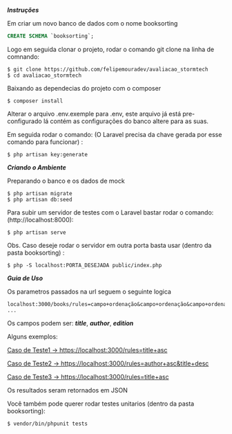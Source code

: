***Instruções***


Em criar um novo banco de dados com o nome booksorting 
```SQL 
CREATE SCHEMA `booksorting`;
```
Logo em seguida clonar o projeto, rodar o comando git clone na linha de comnando:
```
$ git clone https://github.com/felipemouradev/avaliacao_stormtech
$ cd avaliacao_stormtech
```
Baixando as dependecias do projeto com o composer
```
$ composer install
```

Alterar o arquivo .env.exemple para .env, este arquivo já está pre-configurado lá contém as configurações do banco altere para as suas.
 
 Em seguida rodar o comando: (O Laravel precisa da chave gerada por esse comando para funcionar) :
 ```
 $ php artisan key:generate
 ```

***Criando o Ambiente***

Preparando o banco e os dados de mock

```
$ php artisan migrate 
$ php artisan db:seed
```

Para subir um servidor de testes com o Laravel bastar rodar o comando: (http://localhost:8000):

```
$ php artisan serve
```

Obs. Caso deseje rodar o servidor em outra porta basta usar (dentro da pasta booksorting) :
``` 
$ php -S localhost:PORTA_DESEJADA public/index.php
```

***Guia de Uso***

Os parametros passados na url seguem o seguinte logica
```
localhost:3000/books/rules=campo+ordenação&campo+ordenação&campo+ordenação ...
```

Os campos podem ser: ***title***, ***author***, ***edition***

Alguns exemplos:

[Caso de Teste1 -> https://localhost:3000/rules=title+asc](http://localhost:3000/rules=title+asc)

[Caso de Teste2 -> https://localhost:3000/rules=author+asc&title+desc](http://localhost:3000/rules=author+asc&title+desc)

[Caso de Teste3 -> https://localhost:3000/rules=title+asc](http://localhost:3000/rules=title+asc)
    
Os resultados seram retornados em JSON

Você também pode querer rodar testes unitarios (dentro da pasta booksorting):

```
$ vendor/bin/phpunit tests
```